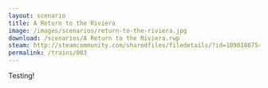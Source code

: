 ```yaml
---
layout: scenario
title: A Return to the Riviera
image: /images/scenarios/return-to-the-riviera.jpg
download: /scenarios/A Return to the Riviera.rwp
steam: http://steamcommunity.com/sharedfiles/filedetails/?id=1090186754
permalink: /trains/003
---
```

Testing!